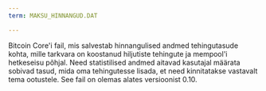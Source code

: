 ```yaml
---
term: MAKSU_HINNANGUD.DAT

---
```

Bitcoin Core'i fail, mis salvestab hinnangulised andmed tehingutasude kohta, mille tarkvara on koostanud hiljutiste tehingute ja mempool'i hetkeseisu põhjal. Need statistilised andmed aitavad kasutajal määrata sobivad tasud, mida oma tehingutesse lisada, et need kinnitatakse vastavalt tema ootustele. See fail on olemas alates versioonist 0.10.